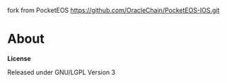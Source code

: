 fork from PocketEOS 
https://github.com/OracleChain/PocketEOS-IOS.git


# About

**License**

Released under GNU/LGPL Version 3
